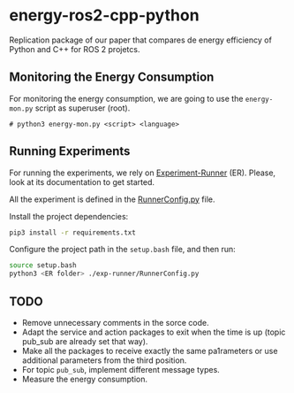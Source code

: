 # energy-ros2-cpp-python
Replication package of our paper that compares de energy efficiency of Python and C++ for ROS 2 projetcs.

## Monitoring the Energy Consumption

For monitoring the energy consumption, we are going to use the `energy-mon.py` script as superuser (root).

```
# python3 energy-mon.py <script> <language>
```

## Running Experiments

For running the experiments, we rely on [Experiment-Runner](https://github.com/S2-group/experiment-runner) (ER). Please, look at its documentation to get started.

All the experiment is defined in the [RunnerConfig.py](./exp-runner/RunnerConfig.py) file.

Install the project dependencies:

```bash
pip3 install -r requirements.txt
```

Configure the project path in the `setup.bash` file, and then run:

```bash
source setup.bash
python3 <ER folder> ./exp-runner/RunnerConfig.py
```

## TODO
- Remove unnecessary comments in the sorce code.
- Adapt the service and action packages to exit when the time is up (topic pub_sub are already set that way).
- Make all the packages to receive exactly the same pa1rameters or use additional parameters from the third position.
- For topic `pub_sub`, implement different message types.
- Measure the energy consumption.
